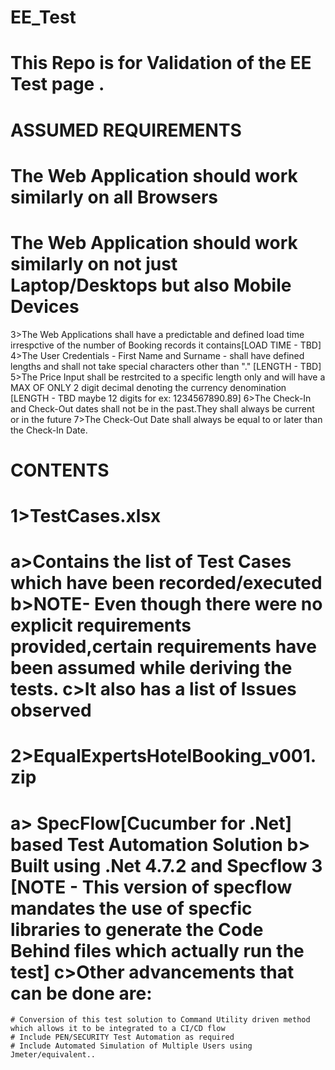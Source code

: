 # EE_Test
This Repo is for Validation of  the EE Test page .
==================================================

ASSUMED REQUIREMENTS
====================
# The Web Application should work similarly on all Browsers
# The Web Application should work similarly on not just Laptop/Desktops but also Mobile Devices
3>The Web Applications shall have a predictable and defined load time irrespctive of the number of Booking records it contains[LOAD TIME - TBD]
4>The User Credentials - First Name and Surname - shall have defined lengths and shall not take special characters other than "." [LENGTH - TBD]
5>The Price Input shall be restrcited to a specific length only and will have a MAX OF ONLY 2 digit decimal denoting the currency denomination   [LENGTH - TBD maybe 12 digits for ex: 1234567890.89]
6>The Check-In and Check-Out dates shall not be in the past.They shall always be current or in the future
7>The Check-Out Date shall always be equal to or later than the Check-In Date.

CONTENTS
==========
1>TestCases.xlsx 
=================
 a>Contains the list of Test Cases which have been recorded/executed
 b>NOTE- Even though there were no explicit requirements provided,certain requirements have been assumed while deriving the tests.
 c>It also has a list of Issues observed 
 =======================================
 
2>EqualExpertsHotelBooking_v001.zip
====================================
 a> SpecFlow[Cucumber for .Net] based Test Automation Solution 
 b> Built using .Net 4.7.2 and Specflow 3
 [NOTE - This version of specflow mandates the use of specfic libraries to generate the Code Behind files which actually run the test]
 c>Other advancements that can be done are:
 ==========================================
    # Conversion of this test solution to Command Utility driven method which allows it to be integrated to a CI/CD flow
    # Include PEN/SECURITY Test Automation as required
    # Include Automated Simulation of Multiple Users using Jmeter/equivalent..
 
 

